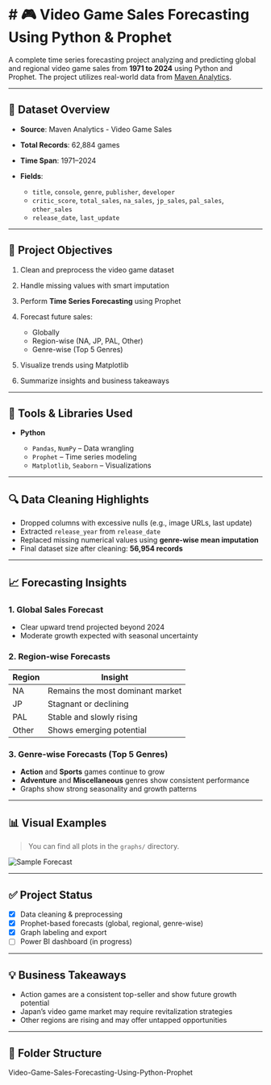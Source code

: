 # # 🎮 Video Game Sales Forecasting Using Python & Prophet

A complete time series forecasting project analyzing and predicting global and regional video game sales from **1971 to 2024** using Python and Prophet. 
The project utilizes real-world data from [Maven Analytics](https://mavenanalytics.io/data-playground).

---

## 📁 Dataset Overview

* **Source**: Maven Analytics - Video Game Sales
* **Total Records**: 62,884 games
* **Time Span**: 1971–2024
* **Fields**:

  * `title`, `console`, `genre`, `publisher`, `developer`
  * `critic_score`, `total_sales`, `na_sales`, `jp_sales`, `pal_sales`, `other_sales`
  * `release_date`, `last_update`

---

## 🎯 Project Objectives

1. Clean and preprocess the video game dataset
2. Handle missing values with smart imputation
3. Perform **Time Series Forecasting** using Prophet
4. Forecast future sales:

   * Globally
   * Region-wise (NA, JP, PAL, Other)
   * Genre-wise (Top 5 Genres)
5. Visualize trends using Matplotlib
6. Summarize insights and business takeaways

---

## 🧪 Tools & Libraries Used

* **Python**

  * `Pandas`, `NumPy` – Data wrangling
  * `Prophet` – Time series modeling
  * `Matplotlib`, `Seaborn` – Visualizations

---

## 🔍 Data Cleaning Highlights

* Dropped columns with excessive nulls (e.g., image URLs, last update)
* Extracted `release_year` from `release_date`
* Replaced missing numerical values using **genre-wise mean imputation**
* Final dataset size after cleaning: **56,954 records**

---

## 📈 Forecasting Insights

### 1. **Global Sales Forecast**

* Clear upward trend projected beyond 2024
* Moderate growth expected with seasonal uncertainty

### 2. **Region-wise Forecasts**

| Region | Insight                          |
| ------ | -------------------------------- |
| NA     | Remains the most dominant market |
| JP     | Stagnant or declining            |
| PAL    | Stable and slowly rising         |
| Other  | Shows emerging potential         |

### 3. **Genre-wise Forecasts (Top 5 Genres)**

* **Action** and **Sports** games continue to grow
* **Adventure** and **Miscellaneous** genres show consistent performance
* Graphs show strong seasonality and growth patterns

---

## 📊 Visual Examples

> You can find all plots in the `graphs/` directory.

![Sample Forecast](graphs/forecast_action.png)

---

## ✅ Project Status

* [x] Data cleaning & preprocessing
* [x] Prophet-based forecasts (global, regional, genre-wise)
* [x] Graph labeling and export
* [ ] Power BI dashboard (in progress)

---

## 💡 Business Takeaways

* Action games are a consistent top-seller and show future growth potential
* Japan’s video game market may require revitalization strategies
* Other regions are rising and may offer untapped opportunities

---

## 📂 Folder Structure
Video-Game-Sales-Forecasting-Using-Python-Prophet
